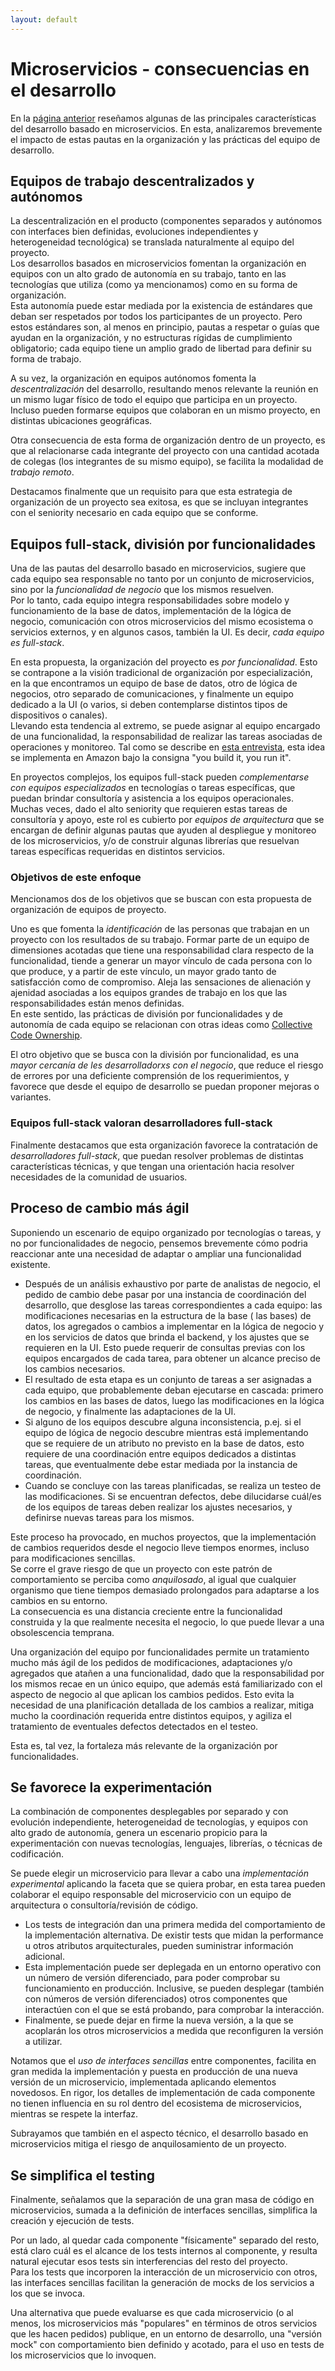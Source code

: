 ```yaml
---
layout: default
---
```


# Microservicios - consecuencias en el desarrollo
En la [página anterior](./caracteristicas) reseñamos algunas de las principales características del desarrollo basado en microservicios. En esta, analizaremos brevemente el impacto de estas pautas en la organización y las prácticas del equipo de desarrollo.


## Equipos de trabajo descentralizados y autónomos
La descentralización en el producto (componentes separados y autónomos con interfaces bien definidas, evoluciones independientes y heterogeneidad tecnológica) se translada naturalmente al equipo del proyecto.  
Los desarrollos basados en microservicios fomentan la organización en equipos con un alto grado de autonomía en su trabajo, tanto en las tecnologías que utiliza (como ya mencionamos) como en su forma de organización.  
Esta autonomía puede estar mediada por la existencia de estándares que deban ser respetados por todos los participantes de un proyecto. Pero estos estándares son, al menos en principio, pautas a respetar o guías que ayudan en la organización, y no estructuras rígidas de cumplimiento obligatorio; cada equipo tiene un amplio grado de libertad para definir su forma de trabajo.  

A su vez, la organización en equipos autónomos fomenta la _descentralización_ del  desarrollo, resultando menos relevante la reunión en un mismo lugar físico de todo el equipo que participa en un proyecto. Incluso pueden formarse equipos que colaboran en un mismo proyecto, en distintas ubicaciones geográficas.

Otra consecuencia de esta forma de organización dentro de un proyecto, es que al relacionarse cada integrante del proyecto con una cantidad acotada de colegas (los integrantes de su mismo equipo), se facilita la modalidad de _trabajo remoto_.

Destacamos finalmente que un requisito para que esta estrategia de organización de un proyecto sea exitosa, es que se incluyan integrantes con el seniority necesario en cada equipo que se conforme.


## Equipos full-stack, división por funcionalidades
Una de las pautas del desarrollo basado en microservicios, sugiere que cada equipo sea responsable no tanto por un conjunto de microservicios, sino por la _funcionalidad de negocio_ que los mismos resuelven.  
Por lo tanto, cada equipo integra responsabilidades sobre modelo y funcionamiento de la base de datos, implementación de la lógica de negocio, comunicación con otros microservicios del mismo ecosistema o servicios externos, y en algunos casos, también la UI. Es decir, _cada equipo es full-stack_. 

En esta propuesta, la organización del proyecto es _por funcionalidad_. Esto se contrapone a la visión tradicional de organización por especialización, en la que encontramos un equipo de base de datos, otro de lógica de negocios, otro separado de comunicaciones, y finalmente un equipo dedicado a la UI (o varios, si deben contemplarse distintos tipos de dispositivos o canales).  
Llevando esta tendencia al extremo, se puede asignar al equipo encargado de una funcionalidad, la responsabilidad de realizar las tareas asociadas de operaciones y monitoreo. Tal como se describe en [esta entrevista](https://queue.acm.org/detail.cfm?id=1142065), esta idea se implementa en Amazon bajo la consigna "you build it, you run it".

En proyectos complejos, los equipos full-stack pueden _complementarse con equipos especializados_ en tecnologías o tareas específicas, que puedan brindar consultoría y asistencia a los equipos operacionales.  
Muchas veces, dado el alto seniority que requieren estas tareas de consultoría y apoyo, este rol es cubierto por _equipos de arquitectura_ que se encargan de definir algunas pautas que ayuden al despliegue y monitoreo de los microservicios, y/o de construir algunas librerías que resuelvan tareas específicas requeridas en distintos servicios.


### Objetivos de este enfoque
Mencionamos dos de los objetivos que se buscan con esta propuesta de organización de equipos de proyecto.

Uno es que fomenta la _identificación_ de las personas que trabajan en un proyecto con los resultados de su trabajo. Formar parte de un equipo de dimensiones acotadas que tiene una responsabilidad clara respecto de la funcionalidad, tiende a generar un mayor vínculo de cada persona con lo que produce, y a partir de este vínculo, un mayor grado tanto de satisfacción como de compromiso. Aleja las sensaciones de alienación y ajenidad asociadas a los equipos grandes de trabajo en los que las responsabilidades están menos definidas.  
En este sentido, las prácticas de división por funcionalidades y de autonomía de cada equipo se relacionan con otras ideas como [Collective Code Ownership](https://www.agilealliance.org/glossary/collective-ownership).

El otro objetivo que se busca con la división por funcionalidad, es una _mayor cercanía de les desarrolladorxs con el negocio_, que reduce el riesgo de errores por una deficiente comprensión de los requerimientos, y favorece que desde el equipo de desarrollo se puedan proponer mejoras o variantes.


### Equipos full-stack valoran desarrolladores full-stack
Finalmente destacamos que esta organización favorece la contratación de _desarrolladores full-stack_, que puedan resolver problemas de distintas características técnicas, y que tengan una orientación hacia resolver necesidades de la comunidad de usuarios.



## Proceso de cambio más ágil
Suponiendo un escenario de equipo organizado por tecnologías o tareas, y no por funcionalidades de negocio, pensemos brevemente cómo podria reaccionar ante una necesidad de adaptar o ampliar una funcionalidad existente.  
- Después de un análisis exhaustivo por parte de analistas de negocio, el pedido de cambio debe pasar por una instancia de coordinación del desarrollo, que desglose las tareas correspondientes a cada equipo: las modificaciones necesarias en la estructura de la base ( las bases) de datos, los agregados o cambios a implementar en la lógica de negocio y en los servicios de datos que brinda el backend, y los ajustes que se requieren en la UI. Esto puede requerir de consultas previas con los equipos encargados de cada tarea, para obtener un alcance preciso de los cambios necesarios.  
- El resultado de esta etapa es un conjunto de tareas a ser asignadas a cada equipo, que probablemente deban ejecutarse en cascada: primero los cambios en las bases de datos, luego las modificaciones en la lógica de negocio, y finalmente las adaptaciones de la UI.  
- Si alguno de los equipos descubre alguna inconsistencia, p.ej. si el equipo de lógica de negocio descubre mientras está implementando que se requiere de un atributo no previsto en la base de datos, esto requiere de una coordinación entre equipos dedicados a distintas tareas, que eventualmente debe estar mediada por la instancia de coordinación.
- Cuando se concluye con las tareas planificadas, se realiza un testeo de las modificaciones. Si se encuentran defectos, debe dilucidarse cuál/es de los equipos de tareas deben realizar los ajustes necesarios, y definirse nuevas tareas para los mismos.

Este proceso ha provocado, en muchos proyectos, que la implementación de cambios requeridos desde el negocio lleve tiempos enormes, incluso para modificaciones sencillas.  
Se corre el grave riesgo de que un proyecto con este patrón de comportamiento se perciba como _anquilosado_, al igual que cualquier organismo que tiene tiempos demasiado prolongados para adaptarse a los cambios en su entorno.  
La consecuencia es una distancia creciente entre la funcionalidad construida y la que realmente necesita el negocio, lo que puede llevar a una obsolescencia temprana.

Una organización del equipo por funcionalidades permite un tratamiento mucho más ágil de los pedidos de modificaciones, adaptaciones y/o agregados que atañen a una funcionalidad, dado que la responsabilidad por los mismos recae en un único equipo, que además está familiarizado con el aspecto de negocio al que aplican los cambios pedidos. 
Esto evita la necesidad de una planificación detallada de los cambios a realizar, mitiga mucho la coordinación requerida entre distintos equipos, y agiliza el tratamiento de eventuales defectos detectados en el testeo.

Esta es, tal vez, la fortaleza más relevante de la organización por funcionalidades.


## Se favorece la experimentación
La combinación de componentes desplegables por separado y con evolución independiente, heterogeneidad de tecnologías, y equipos con alto grado de autonomía, genera un escenario propicio para la experimentación con nuevas tecnologías, lenguajes, librerías, o técnicas de codificación.

Se puede elegir un microservicio para llevar a cabo una _implementación experimental_ aplicando la faceta que se quiera probar, en esta tarea pueden colaborar el equipo responsable del microservicio con un equipo de arquitectura o consultoría/revisión de código.  
- Los tests de integración dan una primera medida del comportamiento de la implementación alternativa. De existir tests que midan la performance u otros atributos arquitecturales, pueden suministrar información adicional.  
- Esta implementación puede ser deplegada en un entorno operativo con un número de versión diferenciado, para poder comprobar su funcionamiento en producción. Inclusive, se pueden desplegar (también con números de versión diferenciados) otros componentes que interactúen con el que se está probando, para comprobar la interacción.
- Finalmente, se puede dejar en firme la nueva versión, a la que se acoplarán los otros microservicios a medida que reconfiguren la versión a utilizar. 

Notamos que el _uso de interfaces sencillas_ entre componentes, facilita en gran medida la implementación y puesta en producción de una nueva versión de un microservicio, implementada aplicando elementos novedosos. En rigor, los detalles de implementación de cada componente no tienen influencia en su rol dentro del ecosistema de microservicios, mientras se respete la interfaz.

Subrayamos que también en el aspecto técnico, el desarrollo basado en microservicios mitiga el riesgo de anquilosamiento de un proyecto.


## Se simplifica el testing
Finalmente, señalamos que la separación de una gran masa de código en microservicios, sumada a la definición de interfaces sencillas, simplifica la creación y ejecución de tests.

Por un lado, al quedar cada componente "físicamente" separado del resto, está claro cuál es el alcance de los tests internos al componente, y resulta natural ejecutar esos tests sin interferencias del resto del proyecto.  
Para los tests que incorporen la interacción de un microservicio con otros, las interfaces sencillas facilitan la generación de mocks de los servicios a los que se invoca.

Una alternativa que puede evaluarse es que cada microservicio (o al menos, los microservicios más "populares" en términos de otros servicios que les hacen pedidos) publique, en un entorno de desarrollo, una "versión mock" con comportamiento bien definido y acotado, para el uso en tests de los microservicios que lo invoquen.

